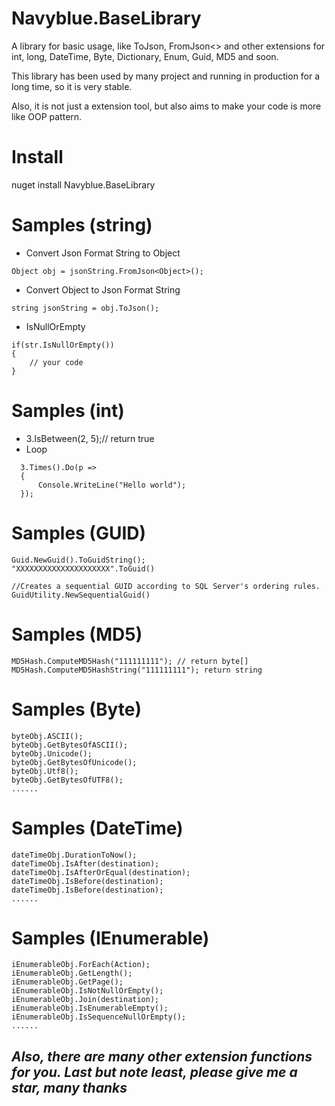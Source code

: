 # Navyblue.BaseLibrary
A library for basic usage, like ToJson, FromJson&lt;> and other extensions for int, long, DateTime, Byte, Dictionary, Enum, Guid, MD5 and soon.

This library has been used by many project and running in production for a long time, so it is very stable. 

Also, it is not just a extension tool, but also aims to make your code is more like OOP pattern.

# Install
nuget install Navyblue.BaseLibrary

# Samples (string)
- Convert Json Format String to Object
```
Object obj = jsonString.FromJson<Object>();
```

- Convert Object to Json Format String
```
string jsonString = obj.ToJson();
```
- IsNullOrEmpty
```
if(str.IsNullOrEmpty())
{
    // your code
}
```
# Samples (int)
- 3.IsBetween(2, 5);// return true
- Loop
```
  3.Times().Do(p =>
  {
      Console.WriteLine("Hello world");
  });
```
# Samples (GUID)
```
Guid.NewGuid().ToGuidString();
"XXXXXXXXXXXXXXXXXXXXX".ToGuid()
```
```
//Creates a sequential GUID according to SQL Server's ordering rules.
GuidUtility.NewSequentialGuid()
```
# Samples (MD5)
```
MD5Hash.ComputeMD5Hash("111111111"); // return byte[]
MD5Hash.ComputeMD5HashString("111111111"); return string 
```
# Samples (Byte)
```
byteObj.ASCII();
byteObj.GetBytesOfASCII();
byteObj.Unicode();
byteObj.GetBytesOfUnicode();
byteObj.Utf8();
byteObj.GetBytesOfUTF8();
......
```
# Samples (DateTime)
```
dateTimeObj.DurationToNow();
dateTimeObj.IsAfter(destination);
dateTimeObj.IsAfterOrEqual(destination);
dateTimeObj.IsBefore(destination);
dateTimeObj.IsBefore(destination);
......
```
# Samples (IEnumerable)
```
iEnumerableObj.ForEach(Action);
iEnumerableObj.GetLength();
iEnumerableObj.GetPage();
iEnumerableObj.IsNotNullOrEmpty();
iEnumerableObj.Join(destination);
iEnumerableObj.IsEnumerableEmpty();
iEnumerableObj.IsSequenceNullOrEmpty();
......
```
## ***Also, there are many other extension functions for you. Last but note least, please give me a star, many thanks***
